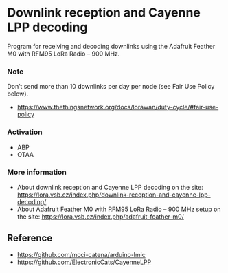 # Downlink reception and Cayenne LPP decoding
Program for receiving and decoding downlinks using the Adafruit Feather M0 with RFM95 LoRa Radio – 900 MHz.

### Note
Don’t send more than 10 downlinks per day per node (see Fair Use Policy below).
- https://www.thethingsnetwork.org/docs/lorawan/duty-cycle/#fair-use-policy

### Activation
- ABP
- OTAA

### More information
- About downlink reception and Cayenne LPP decoding on the site: https://lora.vsb.cz/index.php/downlink-reception-and-cayenne-lpp-decoding/
- About Adafruit Feather M0 with RFM95 LoRa Radio – 900 MHz setup on the site: https://lora.vsb.cz/index.php/adafruit-feather-m0/

## Reference
- https://github.com/mcci-catena/arduino-lmic
- https://github.com/ElectronicCats/CayenneLPP
